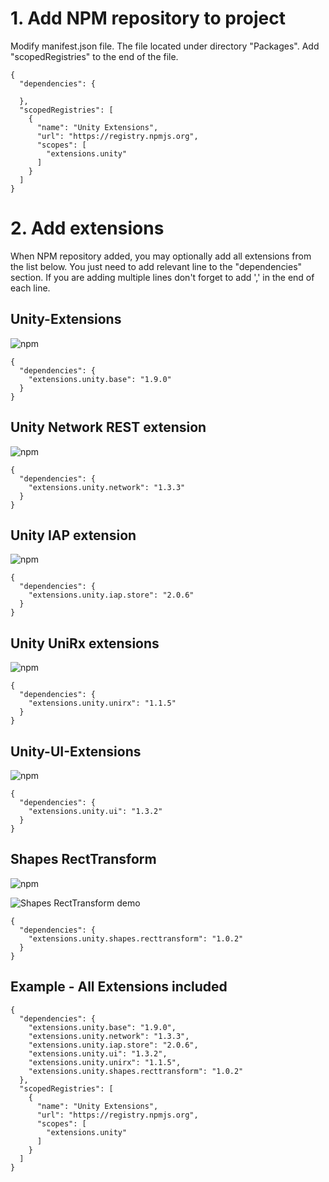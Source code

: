 # 1. Add NPM repository to project
Modify manifest.json file. The file located under directory "Packages".
Add "scopedRegistries" to the end of the file.
<pre><code>{
  "dependencies": {
    
  },
  "scopedRegistries": [
    {
      "name": "Unity Extensions",
      "url": "https://registry.npmjs.org",
      "scopes": [
        "extensions.unity"
      ]
    }
  ]
}
</code></pre>

# 2. Add extensions
When NPM repository added, you may optionally add all extensions from the list below. You just need to add relevant line to the "dependencies" section. If you are adding multiple lines don't forget to add ',' in the end of each line.

## Unity-Extensions
![npm](https://img.shields.io/npm/v/extensions.unity.base)
<pre><code>{
  "dependencies": {
    "extensions.unity.base": "1.9.0"
  }
}
</code></pre>

## Unity Network REST extension
![npm](https://img.shields.io/npm/v/extensions.unity.network)
<pre><code>{
  "dependencies": {
    "extensions.unity.network": "1.3.3"
  }
}
</code></pre>

## Unity IAP extension
![npm](https://img.shields.io/npm/v/extensions.unity.iap.store)
<pre><code>{
  "dependencies": {
    "extensions.unity.iap.store": "2.0.6"
  }
}
</code></pre>

## Unity UniRx extensions
![npm](https://img.shields.io/npm/v/extensions.unity.unirx)
<pre><code>{
  "dependencies": {
    "extensions.unity.unirx": "1.1.5"
  }
}
</code></pre>

## Unity-UI-Extensions
![npm](https://img.shields.io/npm/v/extensions.unity.ui)
<pre><code>{
  "dependencies": {
    "extensions.unity.ui": "1.3.2"
  }
}
</code></pre>

## Shapes RectTransform
![npm](https://img.shields.io/npm/v/extensions.unity.shapes.recttransform)

![Shapes RectTransform demo](https://media.giphy.com/media/nn779lmlBy5FgFwQqB/giphy.gif)
<pre><code>{
  "dependencies": {
    "extensions.unity.shapes.recttransform": "1.0.2"
  }
}
</code></pre>

## Example - All Extensions included
<pre><code>{
  "dependencies": {
    "extensions.unity.base": "1.9.0",
    "extensions.unity.network": "1.3.3",
    "extensions.unity.iap.store": "2.0.6",
    "extensions.unity.ui": "1.3.2",
    "extensions.unity.unirx": "1.1.5",	
    "extensions.unity.shapes.recttransform": "1.0.2"
  },
  "scopedRegistries": [
    {
      "name": "Unity Extensions",
      "url": "https://registry.npmjs.org",
      "scopes": [
        "extensions.unity"
      ]
    }
  ]
}
</code></pre>
